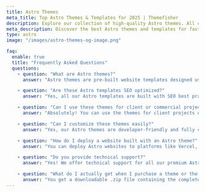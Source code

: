 ```yaml
---
title: Astro Themes
meta_title: Top Astro Themes & Templates for 2025 | Themefisher
description: Explore our collection of high-quality Astro themes. All of our templates are built with latest Astro v5 and Tailwind v4. You can use these for your personal and commercial projects.
meta_description: Discover the best Astro themes and templates for fast, modern websites. Explore premium and free Astro templates designed for performance, SEO, and a sleek developer experience.
type: astro
image: "/images/astro-themes-og-image.png"

faq:
  enable: true
  title: "Frequently Asked Questions"
  questions:
    - question: "What are Astro themes?"
      answer: "Astro themes are pre-built website templates designed using the Astro framework — a modern, fast, and lightweight static site builder optimized for performance and developer experience."

    - question: "Are these Astro templates SEO optimized?"
      answer: "Yes, all our Astro templates are built with SEO best practices in mind, including semantic HTML, fast load times, responsive design, and clean URLs."

    - question: "Can I use these themes for client or commercial projects?"
      answer: "Absolutely! You can use the themes for client projects or any commercial projects."

    - question: "Can I customize these themes easily?"
      answer: "Yes, our Astro themes are developer-friendly and fully customizable. You can modify components, layouts, and styles to match your project’s needs."

    - question: "How do I deploy a website built with an Astro theme?"
      answer: "You can deploy Astro websites to platforms like Vercel, Netlify, GitHub Pages, or any static hosting provider."

    - question: "Do you provide technical support?"
      answer: "Yes! We offer technical support for all our premium Astro themes. If you're facing any setup issues our team is here to assist you."

    - question: "What do I actually get when I purchase a theme or the bundle?"
      answer: "You get a downloadable .zip file containing the complete source code of the Astro theme including assets like images, styles, and configuration files."
---
```

